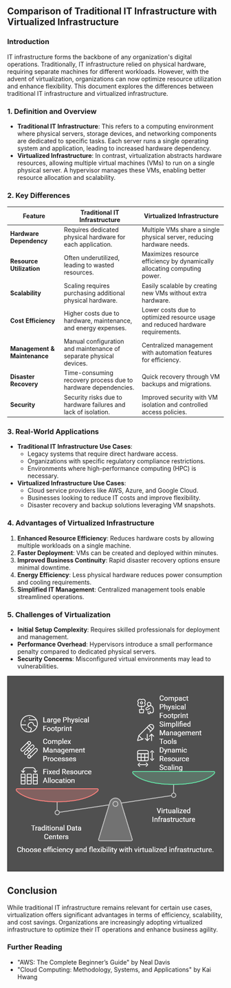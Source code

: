 ## Comparison of Traditional IT Infrastructure with Virtualized Infrastructure

### Introduction

IT infrastructure forms the backbone of any organization's digital operations. Traditionally, IT infrastructure relied on physical hardware, requiring separate machines for different workloads. However, with the advent of virtualization, organizations can now optimize resource utilization and enhance flexibility. This document explores the differences between traditional IT infrastructure and virtualized infrastructure.

### 1\. ****Definition and Overview****

- **Traditional IT Infrastructure**: This refers to a computing environment where physical servers, storage devices, and networking components are dedicated to specific tasks. Each server runs a single operating system and application, leading to increased hardware dependency.
- **Virtualized Infrastructure**: In contrast, virtualization abstracts hardware resources, allowing multiple virtual machines (VMs) to run on a single physical server. A hypervisor manages these VMs, enabling better resource allocation and scalability.

### 2\. ****Key Differences****

| Feature | Traditional IT Infrastructure | Virtualized Infrastructure |
| --- | --- | --- |
| **Hardware Dependency** | Requires dedicated physical hardware for each application. | Multiple VMs share a single physical server, reducing hardware needs. |
| **Resource Utilization** | Often underutilized, leading to wasted resources. | Maximizes resource efficiency by dynamically allocating computing power. |
| **Scalability** | Scaling requires purchasing additional physical hardware. | Easily scalable by creating new VMs without extra hardware. |
| **Cost Efficiency** | Higher costs due to hardware, maintenance, and energy expenses. | Lower costs due to optimized resource usage and reduced hardware requirements. |
| **Management & Maintenance** | Manual configuration and maintenance of separate physical devices. | Centralized management with automation features for efficiency. |
| **Disaster Recovery** | Time-consuming recovery process due to hardware dependencies. | Quick recovery through VM backups and migrations. |
| **Security** | Security risks due to hardware failures and lack of isolation. | Improved security with VM isolation and controlled access policies. |

### 3\. ****Real-World Applications****

- **Traditional IT Infrastructure Use Cases**:
  - Legacy systems that require direct hardware access.
  - Organizations with specific regulatory compliance restrictions.
  - Environments where high-performance computing (HPC) is necessary.
- **Virtualized Infrastructure Use Cases**:
  - Cloud service providers like AWS, Azure, and Google Cloud.
  - Businesses looking to reduce IT costs and improve flexibility.
  - Disaster recovery and backup solutions leveraging VM snapshots.

### 4\. ****Advantages of Virtualized Infrastructure****

1. **Enhanced Resource Efficiency**: Reduces hardware costs by allowing multiple workloads on a single machine.
2. **Faster Deployment**: VMs can be created and deployed within minutes.
3. **Improved Business Continuity**: Rapid disaster recovery options ensure minimal downtime.
4. **Energy Efficiency**: Less physical hardware reduces power consumption and cooling requirements.
5. **Simplified IT Management**: Centralized management tools enable streamlined operations.

### 5\. ****Challenges of Virtualization****

- **Initial Setup Complexity**: Requires skilled professionals for deployment and management.
- **Performance Overhead**: Hypervisors introduce a small performance penalty compared to dedicated physical servers.
- **Security Concerns**: Misconfigured virtual environments may lead to vulnerabilities.

<p align="center">
    <img src="/images/TI-vs-VI.png" alt="IT Infrastructure with Virtualized Infrastructure">
</p>

## Conclusion

While traditional IT infrastructure remains relevant for certain use cases, virtualization offers significant advantages in terms of efficiency, scalability, and cost savings. Organizations are increasingly adopting virtualized infrastructure to optimize their IT operations and enhance business agility.

### Further Reading

- "AWS: The Complete Beginner’s Guide" by Neal Davis
- "Cloud Computing: Methodology, Systems, and Applications" by Kai Hwang

